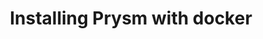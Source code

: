 ---
id: install-with-docker
title: Installing Prysm with docker
sidebar_label: Installing with Docker
---